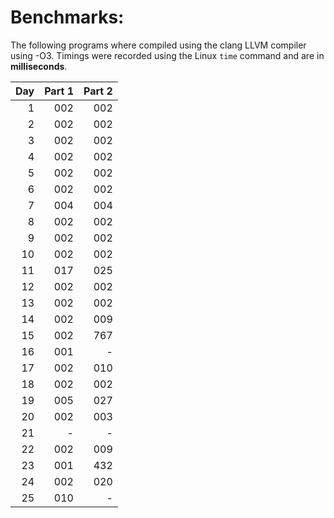# Benchmarks:
The following programs where compiled using the clang LLVM compiler using -O3. Timings were recorded using the Linux `time` command and are in **milliseconds**.

| Day | Part 1 | Part 2 |
|----:|-------:|-------:|
|   1 |    002 |    002 |
|   2 |    002 |    002 |
|   3 |    002 |    002 |
|   4 |    002 |    002 |
|   5 |    002 |    002 |
|   6 |    002 |    002 |
|   7 |    004 |    004 |
|   8 |    002 |    002 |
|   9 |    002 |    002 |
|  10 |    002 |    002 |
|  11 |    017 |    025 |
|  12 |    002 |    002 |
|  13 |    002 |    002 |
|  14 |    002 |    009 |
|  15 |    002 |    767 |
|  16 |    001 |      - |
|  17 |    002 |    010 |
|  18 |    002 |    002 |
|  19 |    005 |    027 |
|  20 |    002 |    003 |
|  21 |      - |      - |
|  22 |    002 |    009 |
|  23 |    001 |    432 |
|  24 |    002 |    020 |
|  25 |    010 |      - |
